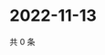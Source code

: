 # 2022-11-13

共 0 条

<!-- BEGIN WEIBO -->
<!-- 最后更新时间 Sun Nov 13 2022 20:09:34 GMT+0800 (China Standard Time) -->

<!-- END WEIBO -->
